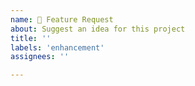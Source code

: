 ```yaml
---
name: 🚀 Feature Request
about: Suggest an idea for this project
title: ''
labels: 'enhancement'
assignees: ''

---
```


<!-- We keep adding new features and enhancements to CircuitPython 🚀
and would love ❤ to see what new challenge you have got for us... 🙂 -->
